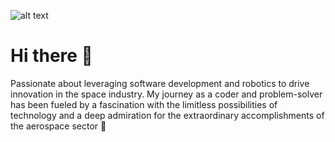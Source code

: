 ![alt text](https://i.ibb.co/Xy6fk1R/bg.png "Hey!")

# Hi there 👋

Passionate about leveraging software development and robotics to drive innovation in the space industry. 
My journey as a coder and problem-solver has been fueled by a fascination with the limitless possibilities 
of technology and a deep admiration for the extraordinary accomplishments of the aerospace sector &#128640;
